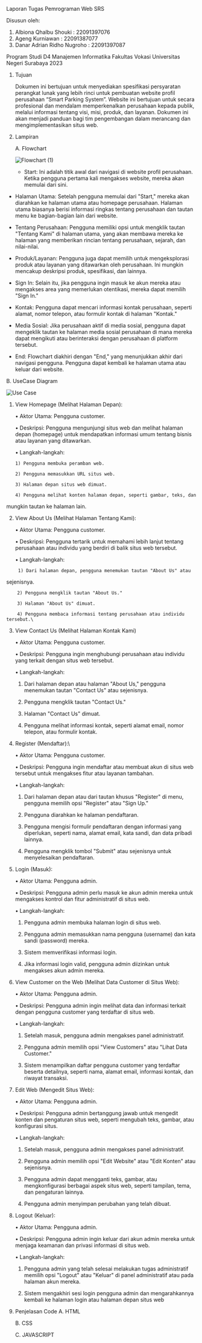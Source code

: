 Laporan Tugas Pemrograman Web SRS 

Disusun oleh:

  1. Albiona Qhalbu Shouki       : 22091397076
  2. Ageng Kurniawan             : 22091387077
  3. Danar Adrian Ridho Nugroho  : 22091397087

Program Studi D4 Manajemen Informatika Fakultas Vokasi Universitas Negeri Surabaya 2023

1. Tujuan

    Dokumen ini bertujuan untuk menyediakan spesifikasi persyaratan perangkat lunak yang lebih
rinci untuk pembuatan website profil perusahaan “Smart Parking System”. Website ini bertujuan
untuk secara profesional dan mendalam memperkenalkan perusahaan kepada publik, melalui
informasi tentang visi, misi, produk, dan layanan. Dokumen ini akan menjadi panduan bagi tim
pengembangan dalam merancang dan mengimplementasikan situs web.
   
2. Lampiran
   
   A. Flowchart

   ![Flowchart (1)](https://github.com/22091397087-DanarAdrianRidhoNugroho/kelompok6.github.io/assets/124551854/ac99ad84-5d38-4488-9cc7-6567f0ee9ac9)
   
   - Start: Ini adalah titik awal dari navigasi di website profil perusahaan. Ketika pengguna pertama kali
mengakses website, mereka akan memulai dari sini.

  - Halaman Utama: Setelah pengguna memulai dari "Start," mereka akan diarahkan ke halaman utama atau
homepage perusahaan. Halaman utama biasanya berisi informasi ringkas tentang perusahaan dan tautan menu
ke bagian-bagian lain dari website.

   - Tentang Perusahaan: Pengguna memiliki opsi untuk mengklik tautan "Tentang Kami" di halaman utama, yang
akan membawa mereka ke halaman yang memberikan rincian tentang perusahaan, sejarah, dan nilai-nilai.

   - Produk/Layanan: Pengguna juga dapat memilih untuk mengeksplorasi produk atau layanan yang ditawarkan
oleh perusahaan. Ini mungkin mencakup deskripsi produk, spesifikasi, dan lainnya.

   - Sign In: Selain itu, jika pengguna ingin masuk ke akun mereka atau mengakses area yang memerlukan
otentikasi, mereka dapat memilih "Sign In."

   - Kontak: Pengguna dapat mencari informasi kontak perusahaan, seperti alamat, nomor telepon, atau formulir
kontak di halaman "Kontak."

   - Media Sosial: Jika perusahaan aktif di media sosial, pengguna dapat mengeklik tautan ke halaman media
sosial perusahaan di mana mereka dapat mengikuti atau berinteraksi dengan perusahaan di platform tersebut.

   - End: Flowchart diakhiri dengan "End," yang menunjukkan akhir dari navigasi pengguna. Pengguna dapat
kembali ke halaman utama atau keluar dari website.   

   B. UseCase Diagram

   ![Use Case](https://github.com/22091397087-DanarAdrianRidhoNugroho/kelompok6.github.io/assets/124551854/5ad985df-b6b7-439c-843a-756b407349e8)

  1. View Homepage (Melihat Halaman Depan):

      • Aktor Utama: Pengguna customer.
     
      • Deskripsi: Pengguna mengunjungi situs web dan melihat halaman depan
(homepage) untuk mendapatkan informasi umum tentang bisnis atau layanan
yang ditawarkan.

      • Langkah-langkah:
     
         1) Pengguna membuka peramban web.
     
         2) Pengguna memasukkan URL situs web.
     
         3) Halaman depan situs web dimuat.
     
         4) Pengguna melihat konten halaman depan, seperti gambar, teks, dan
mungkin tautan ke halaman lain.

2. View About Us (Melihat Halaman Tentang Kami):

     • Aktor Utama: Pengguna customer.
   
     • Deskripsi: Pengguna tertarik untuk memahami lebih lanjut tentang perusahaan atau
individu yang berdiri di balik situs web tersebut.

     • Langkah-langkah:
   
        1) Dari halaman depan, pengguna menemukan tautan "About Us" atau
sejenisnya.

        2) Pengguna mengklik tautan "About Us."
        
        3) Halaman "About Us" dimuat.
        
        4) Pengguna membaca informasi tentang perusahaan atau individu tersebut.\
        
3. View Contact Us (Melihat Halaman Kontak Kami)

   • Aktor Utama: Pengguna customer.

   • Deskripsi: Pengguna ingin menghubungi perusahaan atau individu yang terkait
dengan situs web tersebut.

   • Langkah-langkah:
      
      1) Dari halaman depan atau halaman "About Us," pengguna menemukan
tautan "Contact Us" atau sejenisnya.
      
      2) Pengguna mengklik tautan "Contact Us."
      
      3) Halaman "Contact Us" dimuat.
      
      4) Pengguna melihat informasi kontak, seperti alamat email, nomor
telepon, atau formulir kontak.

4. Register (Mendaftar):\
   
   • Aktor Utama: Pengguna customer.

   • Deskripsi: Pengguna ingin mendaftar atau membuat akun di situs web tersebut
untuk mengakses fitur atau layanan tambahan.

   • Langkah-langkah:
    
      1) Dari halaman depan atau dari tautan khusus "Register" di menu,
pengguna memilih opsi "Register" atau "Sign Up."
      
      2) Pengguna diarahkan ke halaman pendaftaran.
      
      3) Pengguna mengisi formulir pendaftaran dengan informasi yang
diperlukan, seperti nama, alamat email, kata sandi, dan data pribadi
lainnya.
      
      4) Pengguna mengklik tombol "Submit" atau sejenisnya untuk
menyelesaikan pendaftaran.

5. Login (Masuk):

   • Aktor Utama: Pengguna admin.

   • Deskripsi: Pengguna admin perlu masuk ke akun admin mereka untuk mengakses
kontrol dan fitur administratif di situs web.

   • Langkah-langkah:
      
      1) Pengguna admin membuka halaman login di situs web.
      
      2) Pengguna admin memasukkan nama pengguna (username) dan kata
sandi (password) mereka.
      
      3) Sistem memverifikasi informasi login.
      
      4) Jika informasi login valid, pengguna admin diizinkan untuk mengakses
akun admin mereka.
      
6. View Customer on the Web (Melihat Data Customer di Situs Web):

   • Aktor Utama: Pengguna admin.

   • Deskripsi: Pengguna admin ingin melihat data dan informasi terkait dengan
pengguna customer yang terdaftar di situs web.

   • Langkah-langkah:
    
      1) Setelah masuk, pengguna admin mengakses panel administratif.
      
      2) Pengguna admin memilih opsi "View Customers" atau "Lihat Data
Customer."
      
      3) Sistem menampilkan daftar pengguna customer yang terdaftar beserta
detailnya, seperti nama, alamat email, informasi kontak, dan riwayat
transaksi.

7. Edit Web (Mengedit Situs Web):

   • Aktor Utama: Pengguna admin.

   • Deskripsi: Pengguna admin bertanggung jawab untuk mengedit konten dan
pengaturan situs web, seperti mengubah teks, gambar, atau konfigurasi situs.

   • Langkah-langkah:
      
      1) Setelah masuk, pengguna admin mengakses panel administratif.
      
      2) Pengguna admin memilih opsi "Edit Website" atau "Edit Konten" atau
sejenisnya.
      
      3) Pengguna admin dapat mengganti teks, gambar, atau mengkonfigurasi
berbagai aspek situs web, seperti tampilan, tema, dan pengaturan
lainnya.
      
      4) Pengguna admin menyimpan perubahan yang telah dibuat.

8. Logout (Keluar):

   • Aktor Utama: Pengguna admin.

   • Deskripsi: Pengguna admin ingin keluar dari akun admin mereka untuk menjaga
keamanan dan privasi informasi di situs web.

   • Langkah-langkah:
      
      1) Pengguna admin yang telah selesai melakukan tugas administratif
memilih opsi "Logout" atau "Keluar" di panel administratif atau
pada halaman akun mereka.
      
      2) Sistem mengakhiri sesi login pengguna admin dan mengarahkannya
kembali ke halaman login atau halaman depan situs web
   
4. Penjelasan Code
   A. HTML
   
   B. CSS
   
   C. JAVASCRIPT
